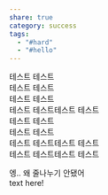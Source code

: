 ```yaml
---
share: true
category: success
tags:
  - "#hard"
  - "#hello"
---
```

테스트 테스트   
테스트 테스트  
테스트 테스트  
테스트 테스트테스트 테스트  
테스트 테스트  
테스트 테스트  
테스트 테스트테스트 테스트  
테스트 테스트테스트 테스트  

엥.. 왜 줄나누기 안됐어  
 text here!  